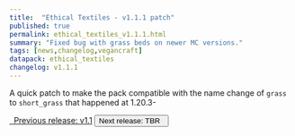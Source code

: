 ```yaml
---
title:  "Ethical Textiles - v1.1.1 patch"
published: true
permalink: ethical_textiles_v1.1.1.html
summary: "Fixed bug with grass beds on newer MC versions."
tags: [news,changelog,vegancraft]
datapack: ethical_textiles
changelog: v1.1.1
---
```


A quick patch to make the pack compatible with the name change of ``grass`` to ``short_grass`` that happened at 1.20.3-

<div class="btn-group">
    <a href="ethical_textiles_v1.1.html" role="button" class="btn btn-primary"><i class="fa fa-caret-left"></i>&nbsp; Previous release: v1.1</a>
    <button role="button" class="btn btn-default disabled">Next release: TBR &nbsp;<i class="fa fa-caret-right"></i> </button>
</div>